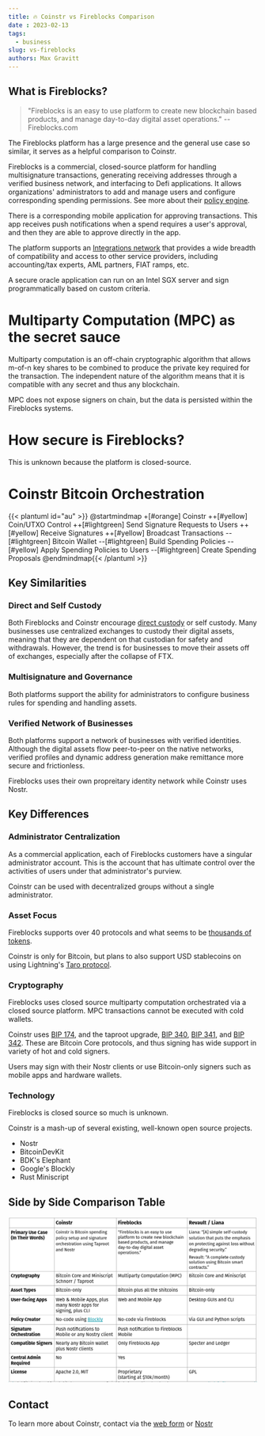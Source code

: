 ```yaml
---
title: 🔥 Coinstr vs Fireblocks Comparison
date : 2023-02-13
tags:
  - business
slug: vs-fireblocks
authors: Max Gravitt
---
```

<head>
  <title>Coinstr vs Fireblocks Comparison</title>
  <meta charSet="utf-8" />
  <meta property="og:image" content="https://coinstr.app/coinstr-mindmap.png" />
  <meta property="og:description" content="Detailed head-to-head comparison between Hashed Network and Fireblocks" />
  <meta property="og:title" content="Coinstr vs Fireblocks Comparison" />
  <meta property="og:url" content="https://coinstr.app/articles/vs-fireblocks" />
</head>

## What is Fireblocks? 

> "Fireblocks is an easy to use platform to create new blockchain based products, and manage day-to-day digital asset operations." 
> -- Fireblocks.com

The Fireblocks platform has a large presence and the general use case so similar, it serves as a helpful comparison to Coinstr.

Fireblocks is a commercial, closed-source platform for handling multisignature transactions, generating receiving addresses through a verified business network, and interfacing to Defi applications. It allows organizations' administrators to add and manage users and configure corresponding spending permissions. See more about their [policy engine](https://www.fireblocks.com/platforms/governance-%e2%80%a8policy-engine/).

There is a corresponding mobile application for approving transactions. This app receives push notifications when a spend requires a user's approval, and then they are able to approve directly in the app.

The platform supports an [Integrations network](https://www.fireblocks.com/integrations) that provides a wide breadth of compatibility and access to other service providers, including accounting/tax experts, AML partners, FIAT ramps, etc. 

A secure oracle application can run on an Intel SGX server and sign programmatically based on custom criteria.

# Multiparty Computation (MPC) as the secret sauce
Multiparty computation is an off-chain cryptographic algorithm that allows m-of-n key shares to be combined to produce the private key required for the transaction. The independent nature of the algorithm means that it is compatible with any secret and thus any blockchain. 

MPC does not expose signers on chain, but the data is persisted within the Fireblocks systems. 

# How secure is Fireblocks? 
This is unknown because the platform is closed-source.

# Coinstr Bitcoin Orchestration

{{< plantuml id="au" >}}
@startmindmap
+[#orange] Coinstr
++[#yellow] Coin/UTXO Control
++[#lightgreen] Send Signature Requests to Users
++[#yellow] Receive Signatures
++[#yellow] Broadcast Transactions
--[#lightgreen] Bitcoin Wallet
--[#lightgreen] Build Spending Policies
--[#yellow] Apply Spending Policies to Users
--[#lightgreen] Create Spending Proposals
@endmindmap{{< /plantuml >}}


## Key Similarities
### Direct and Self Custody
Both Fireblocks and Coinstr encourage [direct custody](https://drive.google.com/file/d/1YJwp0TtCO8HUHuKfl7OFB51M8j9WYhKR/view?usp=sharing) or self custody. Many businesses use centralized exchanges to custody their digital assets, meaning that they are dependent on that custodian for safety and withdrawals. However, the trend is for businesses to move their assets off of exchanges, especially after the collapse of FTX.

### Multisignature and Governance 
Both platforms support the ability for administrators to configure business rules for spending and handling assets.

### Verified Network of Businesses
Both platforms support a network of businesses with verified identities. Although the digital assets flow peer-to-peer on the native networks, verified profiles and dynamic address generation make remittance more secure and frictionless. 

Fireblocks uses their own propreitary identity network while Coinstr uses Nostr.

## Key Differences
### Administrator Centralization
As a commercial application, each of Fireblocks customers have a singular administrator account. This is the account that has ultimate control over the activities of users under that administrator's purview. 

Coinstr can be used with decentralized groups without a single administrator. 

### Asset Focus
Fireblocks supports over 40 protocols and what seems to be [thousands of tokens](https://www.fireblocks.com/integrations/tokens/). 

Coinstr is only for Bitcoin, but plans to also support USD stablecoins on using Lightning's [Taro protocol](https://docs.lightning.engineering/the-lightning-network/taro).

### Cryptography
Fireblocks uses closed source multiparty computation orchestrated via a closed source platform. MPC transactions cannot be executed with cold wallets. 

Coinstr uses [BIP 174](https://en.bitcoin.it/wiki/BIP_0174), and the taproot upgrade, [BIP 340](https://en.bitcoin.it/wiki/BIP_0340), [BIP 341](https://en.bitcoin.it/wiki/BIP_0341), and [BIP 342](https://en.bitcoin.it/wiki/BIP_0342). These are Bitcoin Core protocols, and thus signing has wide support in variety of hot and cold signers. 

Users may sign with their Nostr clients or use Bitcoin-only signers such as mobile apps and hardware wallets.

### Technology
Fireblocks is closed source so much is unknown.

Coinstr is a mash-up of several existing, well-known open source projects. 
- Nostr
- BitcoinDevKit
- BDK's Elephant
- Google's Blockly
- Rust Miniscript

## Side by Side Comparison Table
<img src="table-vs-fireblocks.png" />

## Contact
To learn more about Coinstr, contact via the [web form](https://maxgravitt.com/contact/) or [Nostr](https://snort.social/p/npub1ws2t95pdtpna4ps62rrz75mm6ujsudjv70yj2jk4wsqjhedlw22qsqwew9)